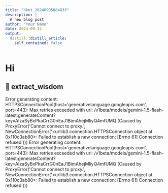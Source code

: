 ```yaml
---
title: "hknt_20240905084833"
description: |
  A new blog post
author: "Your Name"
date: 2024-09-15
output:
  distill::distill_article:
    self_contained: false
---
```


# Hi 





##  📌  extract_wisdom


Error generating content: HTTPSConnectionPool(host='generativelanguage.googleapis.com', port=443): Max retries exceeded with url: /v1beta/models/gemini-1.5-flash-latest:generateContent?key=AIzaSyBxPkaCrrG0nEaJ1BimAhejMliyQ4mfUMQ (Caused by ProxyError('Cannot connect to proxy.', NewConnectionError('<urllib3.connection.HTTPSConnection object at 0x110c3ab80>: Failed to establish a new connection: [Errno 61] Connection refused')))
Error generating content: HTTPSConnectionPool(host='generativelanguage.googleapis.com', port=443): Max retries exceeded with url: /v1beta/models/gemini-1.5-flash-latest:generateContent?key=AIzaSyBxPkaCrrG0nEaJ1BimAhejMliyQ4mfUMQ (Caused by ProxyError('Cannot connect to proxy.', NewConnectionError('<urllib3.connection.HTTPSConnection object at 0x110c3ab80>: Failed to establish a new connection: [Errno 61] Connection refused')))



